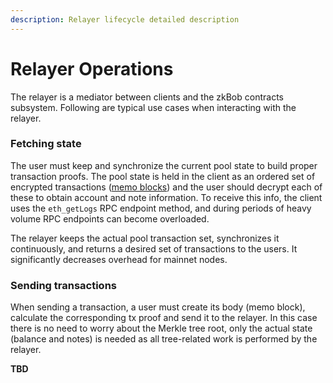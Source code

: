 ```yaml
---
description: Relayer lifecycle detailed description
---
```


# Relayer Operations

The relayer is a mediator between clients and the zkBob contracts subsystem. Following are typical use cases when interacting with the relayer.&#x20;

### Fetching state

The user must keep and synchronize the current pool state to build proper transaction proofs. The pool state is held in the client as an ordered set of encrypted transactions ([memo blocks](../transaction-overview/untitled-1/)) and the user should decrypt each of these to obtain account and note information.  To receive this info, the client uses the `eth_getLogs` RPC endpoint method, and during periods of heavy volume RPC endpoints can become overloaded.&#x20;

The relayer keeps the actual pool transaction set, synchronizes it continuously, and returns a desired set of transactions to the users. It significantly decreases overhead for mainnet nodes.

### Sending transactions

When sending a transaction, a user must create its body (memo block), calculate the corresponding tx proof and send it to the relayer. In this case there is no need to worry about the Merkle tree root, only the  actual state (balance and notes) is needed as all tree-related work is performed by the relayer.

**TBD**&#x20;

